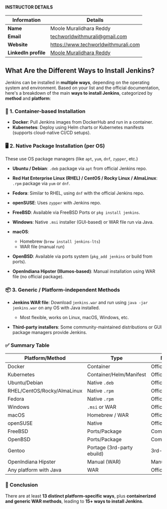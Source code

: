 #### INSTRUCTOR DETAILS

|  Information             | Details                                                                      |
|----------------------    |------------------------------------------------------------------------------|
| **Name**                 | Moole Muralidhara Reddy                                                      |
| **Email**                | techworldwithmurali@gmail.com                                                |
| **Website**              | https://www.techworldwithmurali.com               |
| **LinkedIn profile**     | [Moole Muralidhara Reddy](https://www.linkedin.com/in/moole-muralidhara-reddy) |

## What Are the Different Ways to Install Jenkins?

Jenkins can be installed in **multiple ways**, depending on the operating system and environment. Based on your list and the official documentation, here's a breakdown of the main **ways to install Jenkins**, categorized by **method** and **platform**:

### 🐳 1. **Container-based Installation**

* **Docker**: Pull Jenkins images from DockerHub and run in a container.
* **Kubernetes**: Deploy using Helm charts or Kubernetes manifests (supports cloud-native CI/CD setups).


### 🖥️ 2. **Native Package Installation (per OS)**

These use OS package managers (like `apt`, `yum`, `dnf`, `zypper`, etc.)

* **Ubuntu / Debian**: `.deb` package via `apt` from official Jenkins repo.
* **Red Hat Enterprise Linux (RHEL) / CentOS / Rocky Linux / AlmaLinux**: `.rpm` package via `yum` or `dnf`.
* **Fedora**: Similar to RHEL, using `dnf` with the official Jenkins repo.
* **openSUSE**: Uses `zypper` with Jenkins repo.
* **FreeBSD**: Available via FreeBSD Ports or `pkg install jenkins`.
* **Windows**: Native `.msi` installer (GUI-based) or WAR file run via Java.
* **macOS**:

  * Homebrew (`brew install jenkins-lts`)
  * WAR file (manual run)
* **OpenBSD**: Available via ports system (`pkg_add jenkins` or build from ports).
* **OpenIndiana Hipster (Illumos-based)**: Manual installation using WAR file (no official package).

### 📦 3. **Generic / Platform-independent Methods**

* **Jenkins WAR file**: Download `jenkins.war` and run using `java -jar jenkins.war` on any OS with Java installed.

  * Most flexible, works on Linux, macOS, Windows, etc.
* **Third-party installers**: Some community-maintained distributions or GUI package managers provide Jenkins.


### ✅ Summary Table

| Platform/Method             | Type                       | Maintainer         |
| --------------------------- | -------------------------- | ------------------ |
| Docker                      | Container                  | Official           |
| Kubernetes                  | Container/Helm/Manifest    | Official/Community |
| Ubuntu/Debian               | Native `.deb`              | Official           |
| RHEL/CentOS/Rocky/AlmaLinux | Native `.rpm`              | Official           |
| Fedora                      | Native `.rpm`              | Official           |
| Windows                     | `.msi` or WAR              | Official           |
| macOS                       | Homebrew / WAR             | Official/3rd-party |
| openSUSE                    | Native                     | Official           |
| FreeBSD                     | Ports/Package              | Community          |
| OpenBSD                     | Ports/Package              | Community          |
| Gentoo                      | Portage (3rd-party ebuild) | 3rd-party          |
| OpenIndiana Hipster         | Manual (WAR)               | Manual             |
| Any platform with Java      | WAR                        | Official           |

### 🚀 Conclusion

There are at least **13 distinct platform-specific ways**, plus **containerized and generic WAR methods**, leading to **15+ ways to install Jenkins**.
